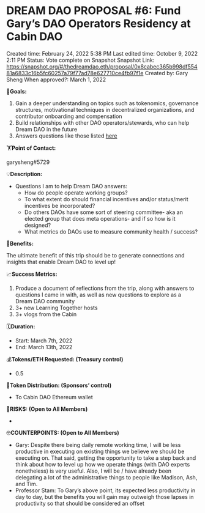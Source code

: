 # DREAM DAO PROPOSAL #6: Fund Gary’s DAO Operators Residency at Cabin DAO

Created time: February 24, 2022 5:38 PM
Last edited time: October 9, 2022 2:11 PM
Status: Vote complete on Snapshot
Snapshot Link: https://snapshot.org/#/thedreamdao.eth/proposal/0x8cabec365b998df55481a6833c16b5fc60257a79f77ad78e627710ce4fb97f1e
Created by: Gary Sheng
When approved?: March 1, 2022

🎯**Goals:**

1. Gain a deeper understanding on topics such as tokenomics, governance structures, motivational techniques in decentralized organizations, and contributor onboarding and compensation
2. Build relationships with other DAO operators/stewards, who can help Dream DAO in the future
3. Answers questions like those listed [here](DREAM%20DAO%20PROPOSAL%20#6%20Fund%20Gary%E2%80%99s%20DAO%20Operators%20Re%20c64410be2d4a465e9c69ec4aed5bc1eb.md)

🏋️**Point of Contact:**

garysheng#5729

💡**Description:**

- Questions I am to help Dream DAO answers:
    - How do people operate working groups?
    - To what extent do should financial incentives and/or status/merit incentives be incorporated?
    - Do others DAOs have some sort of steering committee- aka an elected group that does meta operations- and if so how is it designed?
    - What metrics do DAOs use to measure community health / success?

💚**Benefits:**

The ultimate benefit of this trip should be to generate connections and insights that enable Dream DAO to level up!

📈**Success Metrics:**

1. Produce a document of reflections from the trip, along with answers to questions I came in with, as well as new questions to explore as a Dream DAO community
2. 3+ new Learning Together hosts
3. 3+ vlogs from the Cabin

🗓️**Duration:**

- Start: March 7th, 2022
- End: March 13th, 2022

💰**Tokens/ETH Requested: (Treasury control)**

- 0.5

💸**Token Distribution: (Sponsors’ control)**

- To Cabin DAO Ethereum wallet

🤨**RISKS: (Open to All Members)**

- 

🤓**COUNTERPOINTS: (Open to All Members)**

- Gary: Despite there being daily remote working time, I will be less productive in executing on existing things we believe we should be executing on. That said, getting the opportunity to take a step back and think about how to level up how we operate things (with DAO experts nonetheless) is very useful. Also, I will be / have already been delegating a lot of the administrative things to people like Madison, Ash, and Tim.
- Professor Stam: To Gary’s above point, its expected less productivity in day to day, but the benefits you will gain may outweigh those lapses in productivity so that should be considered an offset